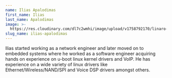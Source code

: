 ```yaml
---
name: Ilias Apalodimas
first_name: Ilias
last_name: Apalodimas
image: >-
  https://res.cloudinary.com/dl7c2wmhi/image/upload/v1758792170/linaro-website/images/author/ilias
slug_name: ilias-apalodimas
---
```


Ilias started working as a network engineer and later moved on to embedded systems where he worked as a software engineer acquiring hands on experience on u-boot linux kernel drivers and VoIP. He has experience on a wide variety of linux drivers like Ethernet/Wireless/NAND/SPI and Voice DSP drivers amongst others.
